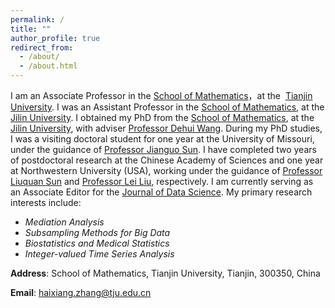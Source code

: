```yaml
---
permalink: /
title: ""
author_profile: true
redirect_from: 
  - /about/
  - /about.html
---
```


I am an Associate Professor in the <a href="http://maths.tju.edu.cn/">School of Mathematics</a>，at the  <a href="http://www.tju.edu.cn/">Tianjin University</a>. I was an Assistant Professor in the <a href="http://math.jlu.edu.cn/">School of Mathematics</a>, at the <a href="https://www.jlu.edu.cn/">Jilin University</a>. I obtained my PhD from the <a href="http://math.jlu.edu.cn/">School of Mathematics</a>, at the <a href="https://www.jlu.edu.cn/">Jilin University</a>, with adviser <a href="https://ms.lnu.edu.cn/info/1027/1117.htm">Professor Dehui Wang</a>. During my PhD studies, I was a visiting doctoral student for one year at the University of Missouri, under the guidance of <a href="https://stat.missouri.edu/people/sun">Professor Jianguo Sun</a>. I have completed two years of postdoctoral research at the Chinese Academy of Sciences and one year at Northwestern University (USA), working under the guidance of <a href="http://homepage.amss.ac.cn/research/homePage/2a52138ca4d7487ebf70d18569f135d7/myHomePage.html">Professor Liuquan Sun</a> and <a href="https://profiles.wustl.edu/en/persons/lei-liu">Professor Lei Liu</a>, respectively. I am currently serving as an Associate Editor for the <a href="https://jds-online.org/journal/JDS">Journal of Data Science</a>.  My primary research interests include: 

* *Mediation Analysis*
* *Subsampling Methods for Big Data*
* *Biostatistics and Medical Statistics*
* *Integer-valued Time Series Analysis*

**Address**: School of Mathematics, Tianjin University, Tianjin, 300350, China

**Email**: haixiang.zhang@tju.edu.cn
